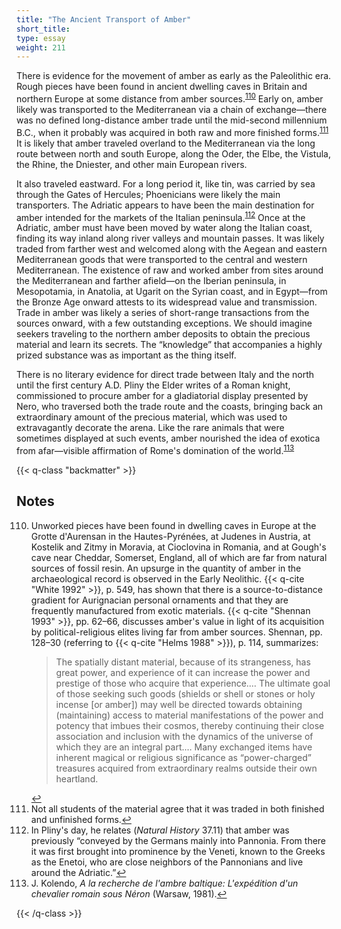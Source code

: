 ```yaml
---
title: "The Ancient Transport of Amber"
short_title:
type: essay
weight: 211
---
```

There is evidence for the movement of amber as early as the Paleolithic era. Rough pieces have been found in ancient dwelling caves in Britain and northern Europe at some distance from amber sources.<sup class="footnote-ref" id="fnref:110"><a href="#fn:110" rel="footnote">110</a></sup> Early on, amber likely was transported to the Mediterranean via a chain of exchange—there was no defined long-distance amber trade until the mid-second millennium B.C., when it probably was acquired in both raw and more finished forms.<sup class="footnote-ref" id="fnref:111"><a href="#fn:111" rel="footnote">111</a></sup> It is likely that amber traveled overland to the Mediterranean via the long route between north and south Europe, along the Oder, the Elbe, the Vistula, the Rhine, the Dniester, and other main European rivers.

It also traveled eastward. For a long period it, like tin, was carried by sea through the Gates of Hercules; Phoenicians were likely the main transporters. The Adriatic appears to have been the main destination for amber intended for the markets of the Italian peninsula.<sup class="footnote-ref" id="fnref:112"><a href="#fn:112" rel="footnote">112</a></sup> Once at the Adriatic, amber must have been moved by water along the Italian coast, finding its way inland along river valleys and mountain passes. It was likely traded from farther west and welcomed along with the Aegean and eastern Mediterranean goods that were transported to the central and western Mediterranean. The existence of raw and worked amber from sites around the Mediterranean and farther afield—on the Iberian peninsula, in Mesopotamia, in Anatolia, at Ugarit on the Syrian coast, and in Egypt—from the Bronze Age onward attests to its widespread value and transmission. Trade in amber was likely a series of short-range transactions from the sources onward, with a few outstanding exceptions. We should imagine seekers traveling to the northern amber deposits to obtain the precious material and learn its secrets. The “knowledge” that accompanies a highly prized substance was as important as the thing itself.

There is no literary evidence for direct trade between Italy and the north until the first century A.D. Pliny the Elder writes of a Roman knight, commissioned to procure amber for a gladiatorial display presented by Nero, who traversed both the trade route and the coasts, bringing back an extraordinary amount of the precious material, which was used to extravagantly decorate the arena. Like the rare animals that were sometimes displayed at such events, amber nourished the idea of exotica from afar—visible affirmation of Rome's domination of the world.<sup class="footnote-ref" id="fnref:113"><a href="#fn:113" rel="footnote">113</a></sup>

{{< q-class "backmatter" >}}

## Notes

<ol start="110">
<li id="fn:110">Unworked pieces have been found in dwelling caves in Europe at the Grotte d'Aurensan in the Hautes-Pyrénées, at Judenes in Austria, at Kostelik and Zitmy in Moravia, at Cioclovina in Romania, and at Gough's cave near Cheddar, Somerset, England, all of which are far from natural sources of fossil resin. An upsurge in the quantity of amber in the archaeological record is observed in the Early Neolithic. {{< q-cite "White 1992" >}}, p. 549, has shown that there is a source-to-distance gradient for Aurignacian personal ornaments and that they are frequently manufactured from exotic materials. {{< q-cite "Shennan 1993" >}}, pp. 62–66, discusses amber's value in light of its acquisition by political-religious elites living far from amber sources. Shennan, pp. 128–30 (referring to {{< q-cite "Helms 1988" >}}), p. 114, summarizes:

<blockquote>The spatially distant material, because of its strangeness, has great power, and experience of it can increase the power and prestige of those who acquire that experience.… The ultimate goal of those seeking such goods (shields or shell or stones or holy incense [or amber]) may well be directed towards obtaining (maintaining) access to material manifestations of the power and potency that imbues their cosmos, thereby continuing their close association and inclusion with the dynamics of the universe of which they are an integral part.… Many exchanged items have inherent magical or religious significance as “power-charged” treasures acquired from extraordinary realms outside their own heartland.</blockquote><a class="footnote-return" href="#fnref:110">↩</a></li>

<li id="fn:111">Not all students of the material agree that it was traded in both finished and unfinished forms.<a class="footnote-return" href="#fnref:111">↩</a></li>

<li id="fn:112">In Pliny's day, he relates (<i>Natural History</i> 37.11) that amber was previously “conveyed by the Germans mainly into Pannonia. From there it was first brought into prominence by the Veneti, known to the Greeks as the Enetoi, who are close neighbors of the Pannonians and live around the Adriatic.”<a class="footnote-return" href="#fnref:112">↩</a></li>

<li id="fn:113">J. Kolendo, <i>A la recherche de l'ambre baltique: L'expédition d'un chevalier romain sous Néron</i> (Warsaw, 1981).<a class="footnote-return" href="#fnref:113">↩</a></li>
</ol>

{{< /q-class >}}
